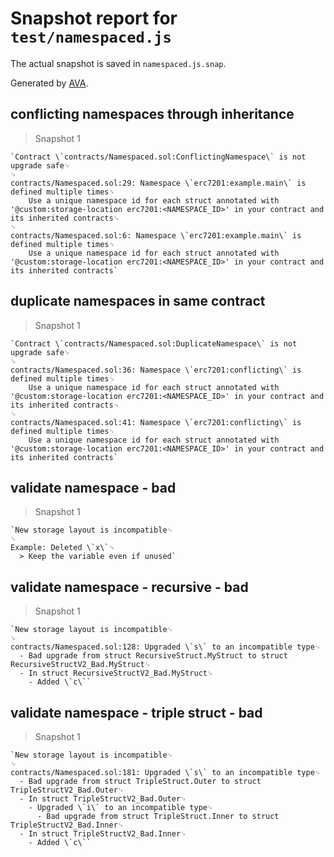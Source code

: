 # Snapshot report for `test/namespaced.js`

The actual snapshot is saved in `namespaced.js.snap`.

Generated by [AVA](https://avajs.dev).

## conflicting namespaces through inheritance

> Snapshot 1

    `Contract \`contracts/Namespaced.sol:ConflictingNamespace\` is not upgrade safe␊
    ␊
    contracts/Namespaced.sol:29: Namespace \`erc7201:example.main\` is defined multiple times␊
        Use a unique namespace id for each struct annotated with '@custom:storage-location erc7201:<NAMESPACE_ID>' in your contract and its inherited contracts␊
    ␊
    contracts/Namespaced.sol:6: Namespace \`erc7201:example.main\` is defined multiple times␊
        Use a unique namespace id for each struct annotated with '@custom:storage-location erc7201:<NAMESPACE_ID>' in your contract and its inherited contracts`

## duplicate namespaces in same contract

> Snapshot 1

    `Contract \`contracts/Namespaced.sol:DuplicateNamespace\` is not upgrade safe␊
    ␊
    contracts/Namespaced.sol:36: Namespace \`erc7201:conflicting\` is defined multiple times␊
        Use a unique namespace id for each struct annotated with '@custom:storage-location erc7201:<NAMESPACE_ID>' in your contract and its inherited contracts␊
    ␊
    contracts/Namespaced.sol:41: Namespace \`erc7201:conflicting\` is defined multiple times␊
        Use a unique namespace id for each struct annotated with '@custom:storage-location erc7201:<NAMESPACE_ID>' in your contract and its inherited contracts`

## validate namespace - bad

> Snapshot 1

    `New storage layout is incompatible␊
    ␊
    Example: Deleted \`x\`␊
      > Keep the variable even if unused`

## validate namespace - recursive - bad

> Snapshot 1

    `New storage layout is incompatible␊
    ␊
    contracts/Namespaced.sol:128: Upgraded \`s\` to an incompatible type␊
      - Bad upgrade from struct RecursiveStruct.MyStruct to struct RecursiveStructV2_Bad.MyStruct␊
      - In struct RecursiveStructV2_Bad.MyStruct␊
        - Added \`c\``

## validate namespace - triple struct - bad

> Snapshot 1

    `New storage layout is incompatible␊
    ␊
    contracts/Namespaced.sol:181: Upgraded \`s\` to an incompatible type␊
      - Bad upgrade from struct TripleStruct.Outer to struct TripleStructV2_Bad.Outer␊
      - In struct TripleStructV2_Bad.Outer␊
        - Upgraded \`i\` to an incompatible type␊
          - Bad upgrade from struct TripleStruct.Inner to struct TripleStructV2_Bad.Inner␊
      - In struct TripleStructV2_Bad.Inner␊
        - Added \`c\``
